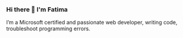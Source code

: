 ### Hi there 👋 I'm Fatima 

<!--
**Msfatima/Msfatima** is a ✨ _special_ ✨ repository because its `README.md` (this file) appears on your GitHub profile.

Here are some ideas to get you started:-->
I’m a Microsoft certified and passionate web developer, writing code, troubleshoot programming errors.

<!--- 🌱 I’m currently learning Azure 

- 👯 I’m looking to collaborate on ...
- 🤔 I’m looking for help with ...
- 💬 Ask me about ...
- 📫 How to reach me: ...
- 😄 Pronouns: ...
- ⚡ Fun fact: ...
-->

